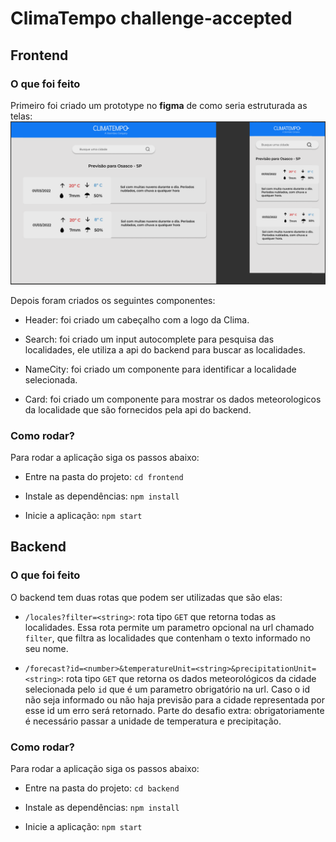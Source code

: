 # ClimaTempo challenge-accepted
## Frontend
### O que foi feito

Primeiro foi criado um prototype no **figma** de como seria estruturada as telas:
![Prototipo das telas do frontend](prototipo/prototypeClima.png)

Depois foram criados os seguintes componentes: 

- Header: foi criado um cabeçalho com a logo da Clima. 

- Search: foi criado um input autocomplete para pesquisa das localidades, ele utiliza a api do backend para buscar as localidades.

- NameCity: foi criado um componente para identificar a localidade selecionada.

- Card: foi criado um componente para mostrar os dados meteorologicos da localidade que são fornecidos pela api do backend.

### Como rodar?

Para rodar a aplicação siga os passos abaixo: 

- Entre na pasta do projeto: `cd frontend` 

- Instale as dependências: `npm install`

- Inicie a aplicação: `npm start`

## Backend
### O que foi feito
O backend tem duas rotas que podem ser utilizadas que são elas:

- `/locales?filter=<string>`: rota tipo `GET` que retorna todas as localidades. Essa rota permite um parametro opcional na url chamado `filter`, que filtra as localidades que contenham o texto informado no seu nome.

- `/forecast?id=<number>&temperatureUnit=<string>&precipitationUnit=<string>`: rota tipo `GET` que retorna os dados meteorológicos da cidade selecionada pelo `id` que é um parametro obrigatório na url. Caso o id não seja informado ou não haja previsão para a cidade representada por esse id um erro será retornado. Parte do desafio extra: obrigatoriamente é necessário passar a unidade de temperatura e precipitação.

### Como rodar?

Para rodar a aplicação siga os passos abaixo:

- Entre na pasta do projeto: `cd backend`

- Instale as dependências: `npm install`

- Inicie a aplicação: `npm start`
